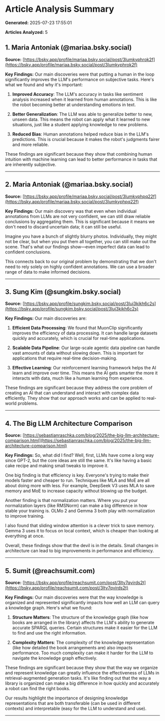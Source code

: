 # Article Analysis Summary

**Generated:** 2025-07-23 17:55:01

**Articles Analyzed:** 5

## 1. Maria Antoniak (@mariaa.bsky.social)

**Source:** [https://bsky.app/profile/mariaa.bsky.social/post/3lumkyphrok2f](https://bsky.app/profile/mariaa.bsky.social/post/3lumkyphrok2f)

**Key Findings:** Our main discoveries were that putting a human in the loop significantly improves the LLM's performance on subjective tasks. Here's what we found and why it's important:

1. **Improved Accuracy**: The LLM's accuracy in tasks like sentiment analysis increased when it learned from human annotations. This is like the robot becoming better at understanding emotions in text.

2. **Better Generalization**: The LLM was able to generalize better to new, unseen data. This means the robot can apply what it learned to new situations, just like a student applying knowledge to new problems.

3. **Reduced Bias**: Human annotations helped reduce bias in the LLM's predictions. This is crucial because it makes the robot's judgments fairer and more reliable.

These findings are significant because they show that combining human intuition with machine learning can lead to better performance in tasks that are inherently subjective.

---

## 2. Maria Antoniak (@mariaa.bsky.social)

**Source:** [https://bsky.app/profile/mariaa.bsky.social/post/3lumkyphpq22f](https://bsky.app/profile/mariaa.bsky.social/post/3lumkyphpq22f)

**Key Findings:** Our main discovery was that even when individual annotations from LLMs are not very confident, we can still draw reliable conclusions by aggregating them. This is significant because it means we don't need to discard uncertain data; it can still be useful.

Imagine you have a bunch of slightly blurry photos. Individually, they might not be clear, but when you put them all together, you can still make out the scene. That's what our findings show—even imperfect data can lead to confident conclusions.

This connects back to our original problem by demonstrating that we don't need to rely solely on highly confident annotations. We can use a broader range of data to make informed decisions.

---

## 3. Sung Kim (@sungkim.bsky.social)

**Source:** [https://bsky.app/profile/sungkim.bsky.social/post/3luj3kikh6c2s](https://bsky.app/profile/sungkim.bsky.social/post/3luj3kikh6c2s)

**Key Findings:** Our main discoveries are:

1. **Efficient Data Processing**: We found that MuonClip significantly improves the efficiency of data processing. It can handle large datasets quickly and accurately, which is crucial for real-time applications.

2. **Scalable Data Pipeline**: Our large-scale agentic data pipeline can handle vast amounts of data without slowing down. This is important for applications that require real-time decision-making.

3. **Effective Learning**: Our reinforcement learning framework helps the AI learn and improve over time. This means the AI gets smarter the more it interacts with data, much like a human learning from experience.

These findings are significant because they address the core problem of creating an AI that can understand and interact with complex data efficiently. They show that our approach works and can be applied to real-world problems.

---

## 4. The Big LLM Architecture Comparison

**Source:** [https://sebastianraschka.com/blog/2025/the-big-llm-architecture-comparison.html](https://sebastianraschka.com/blog/2025/the-big-llm-architecture-comparison.html)

**Key Findings:** So, what did I find? Well, first, LLMs have come a long way since GPT-2, but the core ideas are still the same. It's like having a basic cake recipe and making small tweaks to improve it.

One big finding is that efficiency is key. Everyone's trying to make their models faster and cheaper to run. Techniques like MLA and MoE are all about doing more with less. For example, DeepSeek V3 uses MLA to save memory and MoE to increase capacity without blowing up the budget.

Another finding is that normalization matters. Where you put your normalization layers (like RMSNorm) can make a big difference in how stable your training is. OLMo 2 and Gemma 3 both play with normalization to improve training.

I also found that sliding window attention is a clever trick to save memory. Gemma 3 uses it to focus on local context, which is cheaper than looking at everything at once.

Overall, these findings show that the devil is in the details. Small changes in architecture can lead to big improvements in performance and efficiency.

---

## 5. Sumit (@reachsumit.com)

**Source:** [https://bsky.app/profile/reachsumit.com/post/3lty7qvirds2t](https://bsky.app/profile/reachsumit.com/post/3lty7qvirds2t)

**Key Findings:** Our main discoveries were that the way knowledge is organized and represented significantly impacts how well an LLM can query a knowledge graph. Here's what we found:

1. **Structure Matters**: The structure of the knowledge graph (like how books are arranged in the library) affects the LLM's ability to generate accurate SPARQL queries. Certain structures make it easier for the LLM to find and use the right information.

2. **Complexity Matters**: The complexity of the knowledge representation (like how detailed the book arrangements are) also impacts performance. Too much complexity can make it harder for the LLM to navigate the knowledge graph effectively.

These findings are significant because they show that the way we organize and represent knowledge can greatly influence the effectiveness of LLMs in retrieval-augmented generation tasks. It's like finding out that the way a library is organized can make a big difference in how quickly and accurately a robot can find the right books.

Our results highlight the importance of designing knowledge representations that are both transferable (can be used in different contexts) and interpretable (easy for the LLM to understand and use).

---

